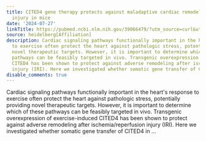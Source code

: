 ```yaml
---
title: CITED4 gene therapy protects against maladaptive cardiac remodeling after ischemia/reperfusion
  injury in mice
date: '2024-07-27'
linkTitle: https://pubmed.ncbi.nlm.nih.gov/39066479/?utm_source=curl&utm_medium=rss&utm_campaign=pubmed-2&utm_content=1FakS-2QOkCT8HsMOQP1bCRQ4YzyumYOmxmF0moLsQ3dFB1E9V&fc=20220326224207&ff=20240727183108&v=2.18.0.post9+e462414
source: heidelberg[Affiliation]
description: Cardiac signaling pathways functionally important in the heart's response
  to exercise often protect the heart against pathologic stress, potentially providing
  novel therapeutic targets. However, it is important to determine which of these
  pathways can be feasibly targeted in vivo. Transgenic overexpression of exercise-induced
  CITED4 has been shown to protect against adverse remodeling after ischemia/reperfusion
  injury (IRI). Here we investigated whether somatic gene transfer of CITED4 in ...
disable_comments: true
---
```

Cardiac signaling pathways functionally important in the heart's response to exercise often protect the heart against pathologic stress, potentially providing novel therapeutic targets. However, it is important to determine which of these pathways can be feasibly targeted in vivo. Transgenic overexpression of exercise-induced CITED4 has been shown to protect against adverse remodeling after ischemia/reperfusion injury (IRI). Here we investigated whether somatic gene transfer of CITED4 in ...